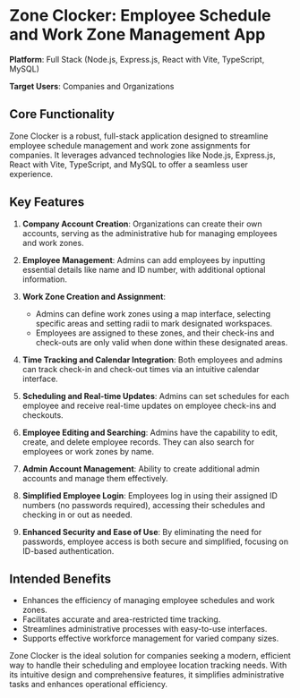 
# Zone Clocker: Employee Schedule and Work Zone Management App

**Platform**: Full Stack (Node.js, Express.js, React with Vite, TypeScript, MySQL)

**Target Users**: Companies and Organizations

## Core Functionality
Zone Clocker is a robust, full-stack application designed to streamline employee schedule management and work zone assignments for companies. It leverages advanced technologies like Node.js, Express.js, React with Vite, TypeScript, and MySQL to offer a seamless user experience. 

## Key Features

1. **Company Account Creation**: Organizations can create their own accounts, serving as the administrative hub for managing employees and work zones.

2. **Employee Management**: Admins can add employees by inputting essential details like name and ID number, with additional optional information.

3. **Work Zone Creation and Assignment**:
   - Admins can define work zones using a map interface, selecting specific areas and setting radii to mark designated workspaces.
   - Employees are assigned to these zones, and their check-ins and check-outs are only valid when done within these designated areas.

4. **Time Tracking and Calendar Integration**: Both employees and admins can track check-in and check-out times via an intuitive calendar interface.

5. **Scheduling and Real-time Updates**: Admins can set schedules for each employee and receive real-time updates on employee check-ins and checkouts.

6. **Employee Editing and Searching**: Admins have the capability to edit, create, and delete employee records. They can also search for employees or work zones by name.

7. **Admin Account Management**: Ability to create additional admin accounts and manage them effectively.

8. **Simplified Employee Login**: Employees log in using their assigned ID numbers (no passwords required), accessing their schedules and checking in or out as needed.

9. **Enhanced Security and Ease of Use**: By eliminating the need for passwords, employee access is both secure and simplified, focusing on ID-based authentication.

## Intended Benefits
- Enhances the efficiency of managing employee schedules and work zones.
- Facilitates accurate and area-restricted time tracking.
- Streamlines administrative processes with easy-to-use interfaces.
- Supports effective workforce management for varied company sizes.

Zone Clocker is the ideal solution for companies seeking a modern, efficient way to handle their scheduling and employee location tracking needs. With its intuitive design and comprehensive features, it simplifies administrative tasks and enhances operational efficiency.
